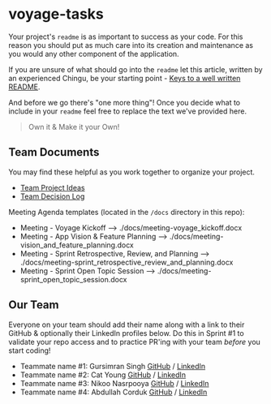 # voyage-tasks

Your project's `readme` is as important to success as your code. For
this reason you should put as much care into its creation and maintenance
as you would any other component of the application.

If you are unsure of what should go into the `readme` let this article,
written by an experienced Chingu, be your starting point -
[Keys to a well written README](https://tinyurl.com/yk3wubft).

And before we go there's "one more thing"! Once you decide what to include
in your `readme` feel free to replace the text we've provided here.

> Own it & Make it your Own!

## Team Documents

You may find these helpful as you work together to organize your project.

- [Team Project Ideas](./docs/team_project_ideas.md)
- [Team Decision Log](./docs/team_decision_log.md)

Meeting Agenda templates (located in the `/docs` directory in this repo):

- Meeting - Voyage Kickoff --> ./docs/meeting-voyage_kickoff.docx
- Meeting - App Vision & Feature Planning --> ./docs/meeting-vision_and_feature_planning.docx
- Meeting - Sprint Retrospective, Review, and Planning --> ./docs/meeting-sprint_retrospective_review_and_planning.docx
- Meeting - Sprint Open Topic Session --> ./docs/meeting-sprint_open_topic_session.docx

## Our Team

Everyone on your team should add their name along with a link to their GitHub
& optionally their LinkedIn profiles below. Do this in Sprint #1 to validate
your repo access and to practice PR'ing with your team _before_ you start
coding!

- Teammate name #1: Gursimran Singh [GitHub](https://github.com/Gursimranb127) / [LinkedIn](https://www.linkedin.com/in/gursimransinghonly)
- Teammate name #2: Cat Young [GitHub](https://github.com/CatYoung018) / [LinkedIn](https://linkedin.com/in/catrilliayoung)
- Teammate name #3: Nikoo Nasrpooya [GitHub](https://github.com/NikooNasrpooya) / [LinkedIn](https://www.linkedin.com/in/nikoo-nasrpooya/)
- Teammate name #4: Abdullah Corduk [GitHub](https://github.com/corduka) / [LinkedIn](https://www.linkedin.com/in/cordukabdullah/)
